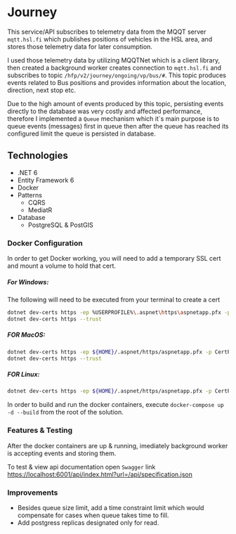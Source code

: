 # Journey

This service/API subscribes to telemetry data from the MQQT server `mqtt.hsl.fi` which publishes positions of vehicles in the HSL area, and stores those telemetry data for later consumption.

I used those telemetry data by utilizing MQQTNet which is a client library, then created a background worker creates connection to `mqtt.hsl.fi` and subscribes to topic `/hfp/v2/journey/ongoing/vp/bus/#`. This topic produces events related to Bus positions and provides information about the location, direction, next stop etc.

Due to the high amount of events produced by this topic, persisting events directly to the database was very costly and affected performance, therefore I implemented a `Queue` mechanism which it`s main purpose is to queue events (messages) first in queue then after the queue has reached its configured limit the queue is persisted in database.

## Technologies

- .NET 6
- Entity Framework 6
- Docker
- Patterns
  - CQRS
  - MediatR
- Database
  - PostgreSQL & PostGIS

### Docker Configuration

In order to get Docker working, you will need to add a temporary SSL cert and mount a volume to hold that cert.

##### For Windows:

The following will need to be executed from your terminal to create a cert

```sh
dotnet dev-certs https -ep %USERPROFILE%\.aspnet\https\aspnetapp.pfx -p CertPassword
dotnet dev-certs https --trust
```

##### FOR MacOS:

```sh
dotnet dev-certs https -ep ${HOME}/.aspnet/https/aspnetapp.pfx -p CertPassword`
dotnet dev-certs https --trust
```

##### FOR Linux:

```sh
dotnet dev-certs https -ep ${HOME}/.aspnet/https/aspnetapp.pfx -p CertPassword
```

In order to build and run the docker containers, execute `docker-compose up -d --build` from the root of the solution.

### Features & Testing

After the docker containers are up & running, imediately background worker is accepting events and storing them.

To test & view api documentation open `Swagger` link
[https://localhost:6001/api/index.html?url=/api/specification.json](https://localhost:6001/api/index.html?url=/api/specification.json#/VehiclePosition/VehiclePosition_GetNearestBuses)

### Improvements

- Besides queue size limit, add a time constraint limit which would compensate for cases when queue takes time to fill.
- Add postgress replicas designated only for read.
